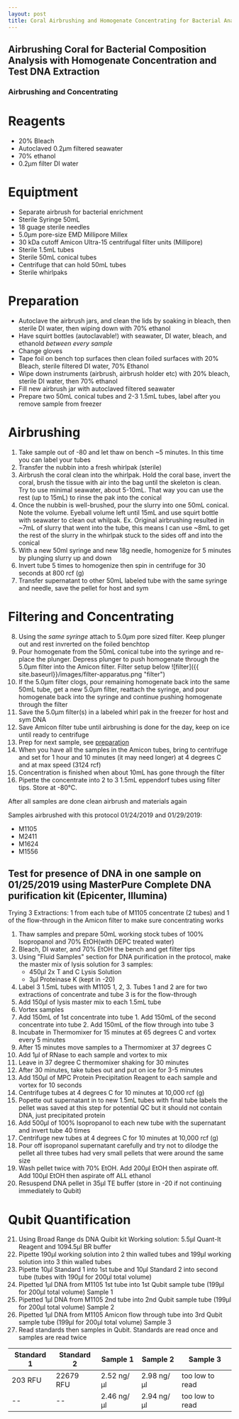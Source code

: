 ```yaml
---
layout: post
title: Coral Airbrushing and Homogenate Concentrating for Bacterial Analysis
---
```


## Airbrushing Coral for Bacterial Composition Analysis with Homogenate Concentration and Test DNA Extraction

### Airbrushing and Concentrating

# **Reagents** 
* 20% Bleach
* Autoclaved 0.2μm filtered seawater
* 70% ethanol
* 0.2μm filter DI water

# **Equiptment**
* Separate airbrush for bacterial enrichment 
* Sterile Syringe 50mL
* 18 guage sterile needles
* 5.0μm pore-size EMD Millipore Millex
* 30 kDa cutoff Amicon Ultra-15 centrifugal filter units (Millipore)
* Sterile 1.5mL tubes 
* Sterile 50mL conical tubes
* Centrifuge that can hold 50mL tubes
* Sterile whirlpaks

# **Preparation**
* Autoclave the airbrush jars, and clean the lids by soaking in bleach, then sterile DI water, then wiping down with 70% ethanol 
* Have squirt bottles (autoclavable!) with seawater, DI water, bleach, and ethanold
_between every sample_
* Change gloves
* Tape foil on bench top surfaces then clean foiled surfaces with 20% Bleach, sterile filtered DI water, 70% Ethanol
* Wipe down instruments (airbrush, airbrush holder etc) with 20% bleach, sterile DI water, then 70% ethanol
* Fill new airbrush jar with autoclaved filtered seawater
* Prepare two 50mL conical tubes and 2-3 1.5mL tubes, label after you remove sample from freezer

# **Airbrushing**
1. Take sample out of -80 and let thaw on bench ~5 minutes. In this time you can label your tubes
2. Transfer the nubbin into a fresh whirlpak (sterile)
3. Airbrush the coral clean into the whirlpak. Hold the coral base, invert the coral, brush the tissue with air into the bag until the skeleton is clean. Try to use minimal seawater, about 5-10mL. That way you can use the rest (up to 15mL) to rinse the pak into the conical
4. Once the nubbin is well-brushed, pour the slurry into one 50mL conical. Note the volume. Eyeball volume left until 15mL and use squirt bottle with seawater to clean out whilpak. Ex. Original airbrushing resulted in ~7mL of slurry that went into the tube, this means I can use ~8mL to get the rest of the slurry in the whirlpak stuck to the sides off and into the conical
5. With a new 50ml syringe and new 18g needle, homogenize for 5 minutes by plunging slurry up and down 
6. Invert tube 5 times to homogenize then spin in centrifuge for 30 seconds at 800 rcf (g)
7. Transfer supernatant to other 50mL labeled tube with the same syringe and needle, save the pellet for host and sym

# **Filtering and Concentrating**
8. Using the _same syringe_ attach to 5.0μm pore sized filter. Keep plunger out and rest invrerted on the foiled benchtop
9. Pour homogenate from the 50mL conical tube into the syringe and re-place the plunger. Depress plunger to push homogenate through the 5.0μm filter into the Amicon filter. Filter setup below
![filter]({{ site.baseurl}}/images/filter-apparatus.png "filter")
10. If the 5.0μm filter clogs, pour remaining homogenate back into the same 50mL tube, get a new 5.0μm filter, reattach the syringe, and pour homogenate back into the syringe and continue pushing homogenate through the filter
12. Save the 5.0μm filter(s) in a labeled whirl pak in the freezer for host and sym DNA
13. Save Amicon filter tube until airbrushing is done for the day, keep on ice until ready to centrifuge
14. Prep for next sample, see [preparation](#**Preparation**)
15. When you have all the samples in the Amicon tubes, bring to centrifuge and set for 1 hour and 10 minutes (it may need longer) at 4 degrees C and at max speed (3124 rcf)
16. Concentration is finished when about 10mL has gone through the filter
17. Pipette the concentrate into 2 to 3 1.5mL eppendorf tubes using filter tips. Store at -80°C.

After all samples are done clean airbrush and materials again 

Samples airbrushed with this protocol 01/24/2019 and 01/29/2019:
* M1105
* M2411
* M1624
* M1556

## Test for presence of DNA in one sample on 01/25/2019 using MasterPure Complete DNA purification kit (Epicenter, Illumina)

Trying 3 Extractions: 1 from each tube of M1105 concentrate (2 tubes) and 1 of the flow-through in the Amicon filter to make sure concentrating works

1. Thaw samples and prepare 50mL working stock tubes of 100% Isopropanol and 70% EtOH(with DEPC treated water)
2. Bleach, DI water, and 70% EtOH the bench and get filter tips
3. Using "Fluid Samples" section for DNA purification in the protocol, make the master mix of lysis solution for 3 samples:
    * 450μl 2x T and C Lysis Solution
    * 3μl Proteinase K (kept in -20)
4. Label 3 1.5mL tubes with M1105 1, 2, 3. Tubes 1 and 2 are for two extractions of concentrate and tube 3 is for the flow-through
5. Add 150μl of lysis master mix to each 1.5mL tube
6. Vortex samples 
7. Add 150mL of 1st concentrate into tube 1. Add 150mL of the second concentrate into tube 2. Add 150mL of the flow through into tube 3
8. Incubate in Thermomixer for 15 minutes at 65 degrees C and vortex every 5 minutes
9. After 15 minutes move samples to a Thermomixer at 37 degrees C
10. Add 1μl of RNase to each sample and vortex to mix
11. Leave in 37 degree C thermomixer shaking for 30 minutes
12. After 30 minutes, take tubes out and put on ice for 3-5 minutes
13. Add 150μl of MPC Protein Precipitation Reagent to each sample and vortex for 10 seconds
14. Centrifuge tubes at 4 degrees C for 10 minutes at 10,000 rcf (g)
15. Popette out supernatant in to new 1.5mL tubes with final tube labels
    the pellet was saved at this step for potential QC but it should not contain DNA, just precipitated protein
16. Add 500μl of 100% Isopropanol to each new tube with the supernatant and invert tube 40 times
17. Centrifuge new tubes at 4 degrees C for 10 minutes at 10,000 rcf (g)
18. Pour off isopropanol supernatant carefully and try not to dilodge the pellet
    all three tubes had very small pellets that were around the same size
19. Wash pellet twice with 70% EtOH. Add 200μl EtOH then aspirate off. Add 100μl EtOH then aspirate off ALL ethanol
20. Resuspend DNA pellet in 35μl TE buffer (store in -20 if not continuing immediately to Qubit)

# **Qubit Quantification**
21. Using Broad Range ds DNA Quibit kit
    Working solution: 5.5μl Quant-It Reagent and 1094.5μl BR buffer
22. Pipette 190μl working solution into 2 thin walled tubes and 199μl working solution into 3 thin walled tubes
23. Pipette 10μl Standard 1 into 1st tube and 10μl Standard 2 into second tube (tubes with 190μl for 200μl total volume)
24. Pipetted 1μl DNA from M1105 1st tube into 1st Qubit sample tube (199μl for 200μl total volume) Sample 1
25. Pipetted 1μl DNA from M1105 2nd tube into 2nd Qubit sample tube (199μl for 200μl total volume) Sample 2
26. Pipetted 1μl DNA from M1105 Amicon flow through tube into 3rd Qubit sample tube (199μl for 200μl total volume) Sample 3
27. Read standards then samples in Qubit. Standards are read once and samples are read twice

|Standard 1|Standard 2|Sample 1|Sample 2|Sample 3|
|----------|----------|--------|--------|--------|
|203 RFU|22679 RFU|2.52 ng/μl|2.98 ng/μl|too low to read|
|--|--|2.46 ng/μl|2.94 ng/μl|too low to read|
